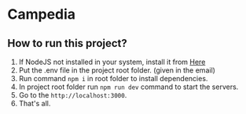 # Campedia


## **How to run this project?**

 1. If NodeJS not installed in your system, install it from <a href="https://nodejs.org/en/download/" target="_blank">Here</a>
 2. Put the .env file in the project root folder. (given in the email)
 3. Run command `npm i` in root folder to install dependencies.
 5. In project root folder run `npm run dev` command to start the servers.
 6. Go to the `http://localhost:3000`.
 7. That's all. 
